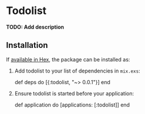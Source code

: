 # Todolist

**TODO: Add description**

## Installation

If [available in Hex](https://hex.pm/docs/publish), the package can be installed as:

  1. Add todolist to your list of dependencies in `mix.exs`:

        def deps do
          [{:todolist, "~> 0.0.1"}]
        end

  2. Ensure todolist is started before your application:

        def application do
          [applications: [:todolist]]
        end

